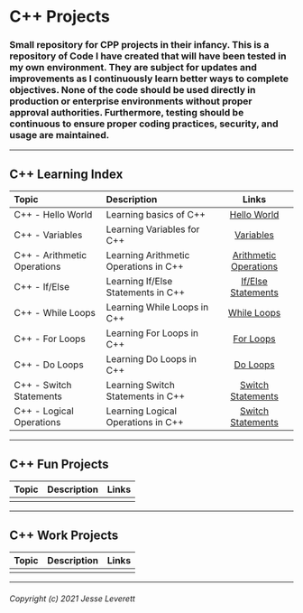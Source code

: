 # C++ Projects
### Small repository for CPP projects in their infancy. This is a repository of Code I have created that will have been tested in my own environment. They are subject for updates and improvements as I continuously learn better ways to complete objectives. None of the code should be used directly in production or enterprise environments without proper approval authorities. Furthermore, testing should be continuous to ensure proper coding practices, security, and usage are maintained. 
---
## C++ Learning Index

| Topic                       | Description                           | Links                                                                                                                                    |
|:----------------------------|:--------------------------------------|:----------------------------------------------------------------------------------------------------------------------------------------:|
| C++ - Hello World           | Learning basics of C++                | [Hello World](https://github.com/CyberThulhu22/CPP-Projects/blob/main/1_Practice_CPP/_CPP_LEARNING__Hello_World.cpp)                     |
| C++ - Variables             | Learning Variables for C++            | [Variables](https://github.com/CyberThulhu22/CPP-Projects/blob/main/1_Practice_CPP/_CPP_LEARNING__Variables.cpp)                         |
| C++ - Arithmetic Operations | Learning Arithmetic Operations in C++ | [Arithmetic Operations](https://github.com/CyberThulhu22/CPP-Projects/blob/main/1_Practice_CPP/_CPP_LEARNING__Arithmetic_Operations.cpp) |
| C++ - If/Else               | Learning If/Else Statements in C++    | [If/Else Statements](https://github.com/CyberThulhu22/CPP-Projects/blob/main/1_Practice_CPP/_CPP_LEARNING__IF_ELSE_SYNTAX.cpp)           |
| C++ - While Loops           | Learning While Loops in C++           | [While Loops](https://github.com/CyberThulhu22/CPP-Projects/blob/main/1_Practice_CPP/_CPP_LEARNING__While_Loops.cpp)                     |
| C++ - For Loops             | Learning For Loops in C++             | [For Loops](https://github.com/CyberThulhu22/CPP-Projects/blob/main/1_Practice_CPP/_CPP_LEARNING__For_Loops.cpp)                         |
| C++ - Do Loops              | Learning Do Loops in C++              | [Do Loops](https://github.com/CyberThulhu22/CPP-Projects/blob/main/1_Practice_CPP/_CPP_LEARNING__Do_Loops.cpp)                           |
| C++ - Switch Statements     | Learning Switch Statements in C++     | [Switch Statements](https://github.com/CyberThulhu22/CPP-Projects/blob/main/1_Practice_CPP/_CPP_LEARNING__Switch_Operations.cpp)         |
| C++ - Logical Operations    | Learning Logical Operations in C++    | [Switch Statements](https://github.com/CyberThulhu22/CPP-Projects/blob/main/1_Practice_CPP/_CPP_LEARNING__Logical_Operators.cpp)         |
---

## C++ Fun Projects

| Topic | Description | Links |
|:------|:------------|:-----:|
|       |             |       |
---

## C++ Work Projects

| Topic | Description | Links |
|:------|:------------|:-----:|
|       |             |       |
---
###### Copyright (c) 2021 Jesse Leverett
